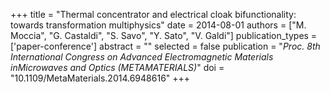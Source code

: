 +++
title = "Thermal concentrator and electrical cloak bifunctionality: towards transformation multiphysics"
date = 2014-08-01
authors = ["M. Moccia", "G. Castaldi", "S. Savo", "Y. Sato", "V. Galdi"]
publication_types = ['paper-conference']
abstract = ""
selected = false
publication = "*Proc. 8th International Congress on Advanced Electromagnetic Materials inMicrowaves and Optics (METAMATERIALS)*"
doi = "10.1109/MetaMaterials.2014.6948616"
+++

